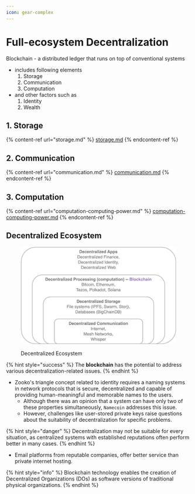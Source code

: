 ```yaml
---
icon: gear-complex
---
```


# Full-ecosystem Decentralization

Blockchain - a distributed ledger that runs on top of conventional systems&#x20;

* includes following elements&#x20;
  1. Storage
  2. Communication
  3. Computation
* and other factors such as
  1. Identity
  2. Wealth



## 1. Storage

{% content-ref url="storage.md" %}
[storage.md](storage.md)
{% endcontent-ref %}

## 2. Communication

{% content-ref url="communication.md" %}
[communication.md](communication.md)
{% endcontent-ref %}

## 3. Computation

{% content-ref url="computation-computing-power.md" %}
[computation-computing-power.md](computation-computing-power.md)
{% endcontent-ref %}



## Decentralized Ecosystem



<figure><img src="../../.gitbook/assets/decentralized-ecosystem.png" alt="" width="563"><figcaption><p>Decentralized Ecosystem</p></figcaption></figure>



{% hint style="success" %}
The **blockchain** has the potential to address various decentralization-related issues.
{% endhint %}

* Zooko's triangle concept related to identity requires a naming systems in network protocols that is secure, decentralized and capable of providing human-meaningful and memorable names to the users.&#x20;
  * Although there was an opinion that a system can have only two of these properties simultaneously, `Namecoin` addresses this issue.
  * However, challenges like user-stored private keys raise questions about the suitability of decentralization for specific problems.



{% hint style="danger" %}
Decentralization may not be suitable for every situation, as centralized systems with established reputations often perform better in many cases.
{% endhint %}

* Email platforms from reputable companies, offer better service than private internet hosting.



{% hint style="info" %}
Blockchain technology enables the creation of Decentralized Organizations (DOs) as software versions of traditional physical organizations.
{% endhint %}

